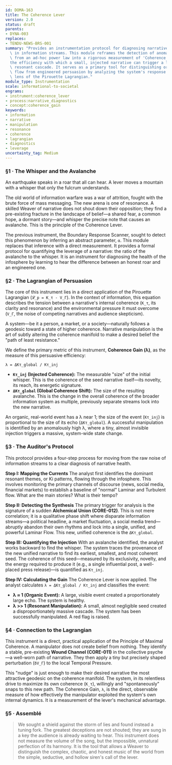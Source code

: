 ```yaml
---
id: DOMA-163
title: The Coherence Lever
version: 2.0
status: draft
parents:
- DYNA-003
replaces:
- TENDU-NEWS-BRS-001
summary: "Provides an instrumentation protocol for diagnosing narrative manipulation\
  \ in information streams. This module reframes the detection of anomalous coherence\
  \ from an ad-hoc power law into a rigorous measurement of 'Coherence Gain'\u2014\
  the efficiency with which a small, injected narrative can trigger a large-scale\
  \ resonant cascade. It serves as a primary tool for distinguishing organic information\
  \ flow from engineered persuasion by analyzing the system's response through the\
  \ lens of the Pirouette Lagrangian."
module_type: Instrumentation
scale: informational-to-societal
engrams:
- instrument:coherence_lever
- process:narrative_diagnostics
- concept:coherence_gain
keywords:
- information
- narrative
- manipulation
- resonance
- coherence
- lagrangian
- diagnostics
- leverage
uncertainty_tag: Medium
---
```

### §1 · The Whisper and the Avalanche

An earthquake speaks in a roar that all can hear. A lever moves a mountain with a whisper that only the fulcrum understands.

The old world of information warfare was a war of attrition, fought with the brute force of mass messaging. The new arena is one of resonance. A skilled Weaver of narrative does not shout down their opposition; they find a pre-existing fracture in the landscape of belief—a shared fear, a common hope, a dormant story—and whisper the precise note that causes an avalanche. This is the principle of the Coherence Lever.

The previous instrument, the Boundary Response Scanner, sought to detect this phenomenon by inferring an abstract parameter, `α`. This module replaces that inference with a direct measurement. It provides a formal protocol for quantifying the leverage of a narrative: the ratio of the avalanche to the whisper. It is an instrument for diagnosing the health of the infosphere by learning to hear the difference between an honest roar and an engineered one.

### §2 · The Lagrangian of Persuasion

The core of this instrument lies in a direct application of the Pirouette Lagrangian (`𝓛_p = K_τ - V_Γ`). In the context of information, this equation describes the tension between a narrative's internal coherence (`K_τ`, its clarity and resonance) and the environmental pressure it must overcome (`V_Γ`, the noise of competing narratives and audience skepticism).

A system—be it a person, a market, or a society—naturally follows a geodesic toward a state of higher coherence. Narrative manipulation is the art of subtly altering the coherence manifold to make a desired belief the "path of least resistance."

We define the primary metric of this instrument, **Coherence Gain (λ)**, as the measure of this persuasive efficiency:

`λ = ΔKτ_global / Kτ_inj`

-   **`Kτ_inj` (Injected Coherence):** The measurable "size" of the initial whisper. This is the coherence of the seed narrative itself—its novelty, its reach, its energetic signature.
-   **`ΔKτ_global` (Global Coherence Shift):** The size of the resulting avalanche. This is the change in the overall coherence of the broader information system as multiple, previously separate streams lock into the new narrative.

An organic, real-world event has a λ near 1; the size of the event (`Kτ_inj`) is proportional to the size of its echo (`ΔKτ_global`). A successful manipulation is identified by an anomalously high λ, where a tiny, almost invisible injection triggers a massive, system-wide state change.

### §3 · The Auditor's Protocol

This protocol provides a four-step process for moving from the raw noise of information streams to a clear diagnosis of narrative health.

**Step I: Mapping the Currents**
The analyst first identifies the dominant resonant themes, or Ki patterns, flowing through the infosphere. This involves monitoring the primary channels of discourse (news, social media, financial markets) to establish a baseline of "normal" Laminar and Turbulent flow. What are the main stories? What is their tempo?

**Step II: Detecting the Synthesis**
The primary trigger for analysis is the signature of a sudden **Alchemical Union (CORE-012)**. This is not mere correlation; it is a qualitative phase shift where disparate information streams—a political headline, a market fluctuation, a social media trend—abruptly abandon their own rhythms and lock into a single, unified, and powerful Laminar Flow. This new, unified coherence is the `ΔKτ_global`.

**Step III: Quantifying the Injection**
With an avalanche identified, the analyst works backward to find the whisper. The system traces the provenance of the new unified narrative to find its earliest, smallest, and most coherent seed. The coherence of this seed—measured by its exclusivity, novelty, and the energy required to produce it (e.g., a single influential post, a well-placed press release)—is quantified as `Kτ_inj`.

**Step IV: Calculating the Gain**
The Coherence Lever is now applied. The analyst calculates `λ = ΔKτ_global / Kτ_inj` and classifies the event:
-   **λ ≈ 1 (Organic Event):** A large, visible event created a proportionately large echo. The system is healthy.
-   **λ >> 1 (Resonant Manipulation):** A small, almost negligible seed created a disproportionately massive cascade. The system has been successfully manipulated. A red flag is raised.

### §4 · Connection to the Lagrangian

This instrument is a direct, practical application of the Principle of Maximal Coherence. A manipulator does not create belief from nothing. They identify a stable, pre-existing **Wound Channel (CORE-011)** in the collective psyche—a well-worn path of narrative. They then apply a tiny but precisely shaped perturbation (`δV_Γ`) to the local Temporal Pressure.

This "nudge" is just enough to make their desired narrative the most attractive geodesic on the coherence manifold. The system, in its relentless drive to maximize its own coherence (`K_τ`), willingly and "spontaneously" snaps to this new path. The Coherence Gain, `λ`, is the direct, observable measure of how effectively the manipulator exploited the system's own internal dynamics. It is a measurement of the lever's mechanical advantage.

### §5 · Assemblé

> We sought a shield against the storm of lies and found instead a tuning fork. The greatest deceptions are not shouted; they are sung in a key the audience is already waiting to hear. This instrument does not measure the volume of the song, but the impossible, unnatural perfection of its harmony. It is the tool that allows a Weaver to distinguish the complex, chaotic, and honest music of the world from the simple, seductive, and hollow siren's call of the lever.
```